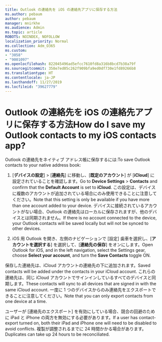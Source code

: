 ```yaml
---
title: Outlook の連絡先を iOS の連絡先アプリに保存する方法
ms.author: pebaum
author: pebaum
manager: mnirkhe
ms.audience: Admin
ms.topic: article
ROBOTS: NOINDEX, NOFOLLOW
localization_priority: Normal
ms.collection: Adm_O365
ms.custom:
- "3058"
- "9001097"
ms.openlocfilehash: 822045496ad5efcc7610fd8a316b8bcd7b38a79f
ms.sourcegitcommit: 358e7ed05c262f909bfa9ed0df730e1fd89266b8
ms.translationtype: HT
ms.contentlocale: ja-JP
ms.lasthandoff: 11/27/2019
ms.locfileid: "39627779"
---
```

# <a name="how-do-i-save-my-outlook-contacts-to-my-ios-contacts-app"></a><span data-ttu-id="3bb8f-102">Outlook の連絡先を iOS の連絡先アプリに保存する方法</span><span class="sxs-lookup"><span data-stu-id="3bb8f-102">How do I save my Outlook contacts to my iOS contacts app?</span></span>

<span data-ttu-id="3bb8f-103">Outlook の連絡先をネイティブ アドレス帳に保存するには:</span><span class="sxs-lookup"><span data-stu-id="3bb8f-103">To save Outlook contacts to your native address book:</span></span>
 
1. <span data-ttu-id="3bb8f-104">[**デバイスの設定**] > [**連絡先**] に移動し、[**既定のアカウント**] が [**iCloud**] に設定されていることを確認します。</span><span class="sxs-lookup"><span data-stu-id="3bb8f-104">Go to **Device Settings** > **Contacts** and confirm that the **Default Account** is set to **iCloud**.</span></span> <span data-ttu-id="3bb8f-105">この設定は、デバイスに複数のアカウントが追加されている場合にのみ使用できることに注意してください。</span><span class="sxs-lookup"><span data-stu-id="3bb8f-105">Note that this setting is only be available if you have more than one account added to your device.</span></span> <span data-ttu-id="3bb8f-106">デバイスに接続されているアカウントがない場合、Outlook の連絡先はローカルに保存されますが、他のデバイスとは同期されません。</span><span class="sxs-lookup"><span data-stu-id="3bb8f-106">If there is no account connected to the device, your Outlook contacts will be saved locally but will not be synced to other devices.</span></span>
 
2. <span data-ttu-id="3bb8f-107">iOS 用 Outlook を開き、左側のナビゲーションで [設定] 歯車を選択し、[**アカウントを選択する**] を選択して、[**連絡先の保存**] をオンにします。</span><span class="sxs-lookup"><span data-stu-id="3bb8f-107">Open Outlook for iOS, and in the left navigation, select the Settings gear, choose **Select your account**, and turn the **Save Contacts** toggle ON.</span></span>
 
<span data-ttu-id="3bb8f-108">保存した連絡先は、iCloud アカウントの連絡先の下に追加されます。</span><span class="sxs-lookup"><span data-stu-id="3bb8f-108">Saved contacts will be added under the contacts in your iCloud account.</span></span> <span data-ttu-id="3bb8f-109">これらの連絡先は、同じ iCloud アカウントでサインインしているすべてのデバイスと同期します。</span><span class="sxs-lookup"><span data-stu-id="3bb8f-109">These contacts will sync to all devices that are signed in with the same iCloud account.</span></span> <span data-ttu-id="3bb8f-110">一度に 1 つのデバイスからのみ連絡先をエクスポートできることに注意してください。</span><span class="sxs-lookup"><span data-stu-id="3bb8f-110">Note that you can only export contacts from one device at a time.</span></span>
 
<span data-ttu-id="3bb8f-111">ユーザーが [連絡先のエクスポート] を有効にしている場合、競合の回避のために iPad と iPhone の両方を無効にする必要があります。</span><span class="sxs-lookup"><span data-stu-id="3bb8f-111">If a user has contact-export turned on, both their iPad and iPhone one will need to be disabled to avoid conflicts.</span></span> <span data-ttu-id="3bb8f-112">複製が調整されるまでに 24 時間かかる場合があります。</span><span class="sxs-lookup"><span data-stu-id="3bb8f-112">Duplicates can take up 24 hours to be reconciliated.</span></span>